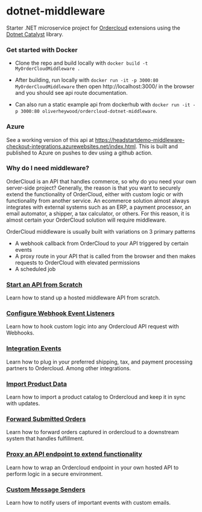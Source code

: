 # dotnet-middleware
Starter .NET microservice project for [Ordercloud](https://ordercloud.io/) extensions using the [Dotnet Catalyst](https://github.com/ordercloud-api/ordercloud-dotnet-catalyst) library. 

### Get started with Docker

- Clone the repo and build locally with `docker build -t MyOrderCloudMiddleware .`
- After building, run locally with `docker run -it -p 3000:80 MyOrderCloudMiddleware` then open http://localhost:3000/ in the browser and you should see api route documentation.

- Can also run a static example api from dockerhub with `docker run -it -p 3000:80 oliverheywood/ordercloud-dotnet-middleware`.

### Azure

See a working version of this api at https://headstartdemo-middleware-checkout-integrations.azurewebsites.net/index.html.
This is built and published to Azure on pushes to dev using a github action. 

### Why do I need middleware? 

OrderCloud is an API that handles commerce, so why do you need your own server-side project? Generally, the reason is that you want to securely extend the functionality of OrderCloud, either with custom logic or with functionality from another service. An ecommerce solution almost always integrates with external systems such as an ERP, a payment processor, an email automator, a shipper, a tax calculator, or others. For this reason, it is almost certain your OrderCloud solution will require middleware. 

OrderCloud middleware is usually built with variations on 3 primary patterns
- A webhook callback from OrderCloud to your API triggered by certain events
- A proxy route in your API that is called from the browser and then makes requests to OrderCloud with elevated permissions
- A scheduled job 

### [Start an API from Scratch](./Guides/SetupApi.md)

Learn how to stand up a hosted middleware API from scratch.

### [Configure Webhook Event Listeners](./Guides/Webhooks.md) 

Learn how to hook custom logic into any Ordercloud API request with Webhooks.

### [Integration Events](./Customer.OrderCloud.Api/Controllers/IntegrationEventController.cs) 
 
Learn how to plug in your preferred shipping, tax, and payment processing partners to Ordercloud. Among other integrations.

### [Import Product Data](./Customer.OrderCloud.Common/Jobs/ProductUpload)

Learn how to import a product catalog to Ordercloud and keep it in sync with updates.

### [Forward Submitted Orders](./Customer.OrderCloud.Common/Jobs/ForwardOrder) 

Learn how to forward orders captured in ordercloud to a downstream system that handles fulfillment.

### [Proxy an API endpoint to extend functionality](./Customer.OrderCloud.Api/Controllers/ProxyListOrdersController.cs)

Learn how to wrap an Ordercloud endpoint in your own hosted API to perform logic in a secure environment. 

### [Custom Message Senders](./Customer.OrderCloud.Api/Controllers/MessageSenderController.cs)

Learn how to notify users of important events with custom emails.


